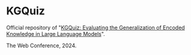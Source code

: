# KGQuiz

Official repository of "[KGQuiz: Evaluating the Generalization of Encoded Knowledge in Large Language Models](https://arxiv.org/abs/2310.09725)".

The Web Conference, 2024.
